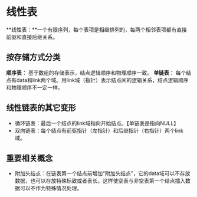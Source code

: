 # 线性表

**线性表：**一个有限序列，每个表项是相继排列的，每两个相邻表项都有直接前驱和直接后继关系。

## 按存储方式分类

**顺序表：** 基于数组的存储表示，结点逻辑顺序和物理顺序一致。
**单链表：** 每个结点有data和link两个域。用link域（指针）表示结点间的逻辑关系，结点逻辑顺序和物理顺序不一定一样。

## 线性链表的其它变形

- 循环链表：最后一个结点的link域指向开始结点。【单链表是指向NULL】
- 双向链表：每个结点有前驱指针（左指针）和后继指针（右指针）两个link域。

## 重要相关概念

- 附加头结点：在链表第一个结点前增加“附加头结点”，它的data域可以不存放数据，也可以存放特殊标致或者表长。这样使空表与非空表第一个结点插入数据可以不作为特殊情况处理。

 
 <comment-comment/> 
 